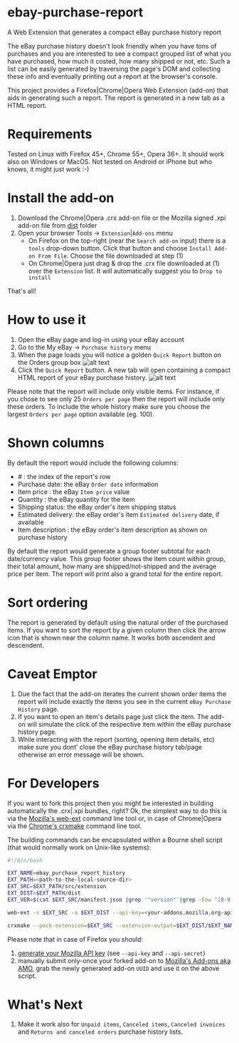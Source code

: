 # ebay-purchase-report
A Web Extension that generates a compact eBay purchase history report

The eBay purchase history doesn't look friendly when you have tons of purchases and you are interested to see a compact grouped list of what you have purchased, how much it costed, how many shipped or not, etc.
Such a list can be easily generated by traversing the page's DOM and collecting these info and eventually printing out a report at the browser's console.

This project provides a Firefox|Chrome|Opera Web Extension (add-on) that aids in generating such a report. The report is generated in a new tab as a HTML report.

# Requirements

Tested on Linux with Firefox 45+, Chrome 55+, Opera 36+. It should work also on Windows or MacOS. Not tested on Android or iPhone but who knows, it might just work :-)

# Install the add-on

1. Download the Chrome|Opera .crx add-on file or the Mozilla signed .xpi add-on file from [dist](https://github.com/eugenmihailescu/ebay-purchase-report/tree/master/dist) folder
2. Open your browser Tools -> `Extension`|`Add-ons` menu
	* On Firefox on the top-right (near the `Search add-on` input) there is a `tools` drop-down button. Click that button and choose `Install Add-on From File`. Choose the file downloaded at step (1)
	* On Chrome|Opera just drag & drop the .crx file downloaded at (1) over the `Extension` list. It will automatically suggest you to `Drop to install` 

That's all!

# How to use it

1. Open the eBay page and log-in using your eBay account
2. Go to the My eBay -> `Purchase history` menu
3. When the page loads you will notice a golden `Quick Report` button on the Orders group box
![alt text](http://mynixworld.info/wp-content/uploads/2013/04/ebay-purchase-history.png "Click the Quick Report button")
4. Click the `Quick Report` button. A new tab will open containing a compact HTML report of your eBay purchase history.
![alt text](http://mynixworld.info/wp-content/uploads/2013/04/ebay-purchase-history-report.png "Samle report")

Please note that the report will include only visible items. For instance, if you chose to see only 25 `Orders per page` then the report will include only these orders. To include the whole history make sure you choose the largest `Orders per page` option available (eg. 100).

# Shown columns

By default the report would include the following columns:
 - \# : the index of the report's row
 - Purchase date: the eBay `Order date` information
 - Item price : the eBay `Item price` value
 - Quantity : the eBay quantity for the item
 - Shipping status: the eBay order's item shipping status
 - Estimated delivery: the eBay order's item `Estimated delivery` date, if available
 - Item description : the eBay order's item description as shown on purchase history
 
By default the report would generate a group footer subtotal for each date/currency value. This group footer shows the item count within group, their total amount, how many are shipped/not-shipped and the average price per item.
The report will print also a grand total for the entire report.
 
# Sort ordering

The report is generated by default using the natural order of the purchased items. If you want to sort the report by a given column then click the arrow icon that is shown near the column name. It works both ascendent and descendent. 

# Caveat Emptor

1. Due the fact that the add-on iterates the current shown order items the report will include exactly the items you see in the current `eBay Purchase History` page.
2. If you want to open an item's details page just click the item. The add-on will simulate the click of the respective item within the eBay purchase history page.  
3. While interacting with the report (sorting, opening item details, etc) make sure you dont' close the eBay purchase history tab/page otherwise an error message will be shown. 

# For Developers

If you want to fork this project then you might be interested in building automatically the .crx|.xpi bundles, right? Ok, the simplest way to do this is via the [Mozilla's web-ext](https://github.com/mozilla/web-ext) command line tool or, in case of Chrome|Opera via the [Chrome's crxmake](https://developer.chrome.com/extensions/crx) command line tool.

The building commands can be encapsulated within a Bourne shell script (that would normally work on Unix-like systems):
```bash
#!/bin/bash

EXT_NAME=ebay_purchase_report_history
EXT_PATH=<path-to-the-local-source-dir>
EXT_SRC=$EXT_PATH/src/extension
EXT_DIST=$EXT_PATH/dist
EXT_VER=$(cat $EXT_SRC/manifest.json |grep '"version"'|grep -Eow "[0-9.]+")

web-ext -s $EXT_SRC -a $EXT_DIST --api-key=<your-addons.mozilla.org-api-key> --api-secret=<your-addons.mozilla.org-api-secret> --id=<your-addons.mozilla.org-api-UUID> sign

crxmake --pack-extension=$EXT_SRC --extension-output=$EXT_DIST/$EXT_NAME-$EXT_VER.crx --key-output=$EXT_DIST/$EXT_NAME-$EXT_VER.pem
```
Please note that in case of Firefox you should:
1. [generate your Mozilla API key](https://addons.mozilla.org/en-US/developers/addon/api/key/) (see `--api-key` and `--api-secret`)
2. manually submit only-once your forked add-on to [Mozilla's Add-ons aka AMO](https://addons.mozilla.org/en-US/developers/addons), grab the newly generated add-on `UUID` and use it on the above script.

# What's Next

1. Make it work also for `Unpaid items`, `Canceled items`, `Canceled invoices` and `Returns and canceled orders` purchase history lists.